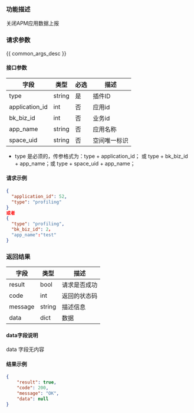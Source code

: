 ### 功能描述

关闭APM应用数据上报

### 请求参数

{{ common_args_desc }}

#### 接口参数

| 字段           | 类型   | 必选 | 描述         |
| -------------- | ------ | ---- | ------------ |
| type           | string | 是   | 插件ID       |
| application_id | int    | 否   | 应用id       |
| bk_biz_id      | int    | 否   | 业务id       |
| app_name       | string | 否   | 应用名称     |
| space_uid      | string | 否   | 空间唯一标识 |

- type 是必须的，传参格式为：type + application_id； 或 type + bk_biz_id + app_name；或 type + space_uid + app_name；

#### 请求示例

```json
{
  "application_id": 52,
  "type": "profiling"
}
或者
{
  "type": "profiling",
  "bk_biz_id": 2，
  "app_name":"test"
}
```

### 返回结果

| 字段    | 类型   | 描述         |
| ------- | ------ | ------------ |
| result  | bool   | 请求是否成功 |
| code    | int    | 返回的状态码 |
| message | string | 描述信息     |
| data    | dict   | 数据         |

#### data字段说明

data 字段无内容

#### 结果示例

```json
{
    "result": true,
    "code": 200,
    "message": "OK",
    "data": null
}
```